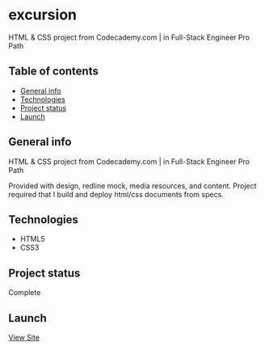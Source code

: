 # excursion
HTML &amp; CSS project from Codecademy.com | in Full-Stack Engineer Pro Path

## Table of contents
* [General info](#general-info)
* [Technologies](#technologies)
* [Project status](#project-status)
* [Launch](#launch)

## General info
HTML &amp; CSS project from Codecademy.com | in Full-Stack Engineer Pro Path

Provided with design, redline mock,  media resources, and content. Project required that I build and deploy html/css documents from specs.

## Technologies
- HTML5
- CSS3

## Project status
Complete

## Launch
[View Site](https://benjipthompson.github.io/excursion/)
